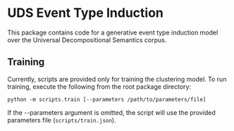 # UDS Event Type Induction

This package contains code for a generative event type induction model over
the Universal Decompositional Semantics corpus.

## Training

Currently, scripts are provided only for training the clustering model. To
run training, execute the following from the root package directory:

```python -m scripts.train [--parameters /path/to/parameters/file]```

If the --parameters argument is omitted, the script will use the provided
parameters file (`scripts/train.json`).
